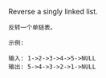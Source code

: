Reverse a singly linked list.

```text
反转一个单链表。

示例:

输入: 1->2->3->4->5->NULL
输出: 5->4->3->2->1->NULL
```